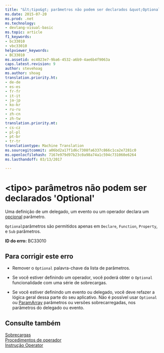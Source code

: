 ```yaml
---
title: "&lt;tipo&gt; parâmetros não podem ser declarados &quot;Optional&quot; | Documentos do Microsoft"
ms.date: 2015-07-20
ms.prod: .net
ms.technology:
- devlang-visual-basic
ms.topic: article
f1_keywords:
- bc33010
- vbc33010
helpviewer_keywords:
- BC33010
ms.assetid: ec4023e7-9ba6-4532-a6b9-4ae6b4f9063a
caps.latest.revision: 9
author: stevehoag
ms.author: shoag
translation.priority.ht:
- de-de
- es-es
- fr-fr
- it-it
- ja-jp
- ko-kr
- ru-ru
- zh-cn
- zh-tw
translation.priority.mt:
- cs-cz
- pl-pl
- pt-br
- tr-tr
translationtype: Machine Translation
ms.sourcegitcommit: a06bd2a17f1d6c7308fa6337c866c1ca2e7281c0
ms.openlocfilehash: 7167e979d97b23c0a98a74a1c594c731060e6264
ms.lasthandoff: 03/13/2017

---
```

# <a name="lttypegt-parameters-cannot-be-declared-39optional39"></a>&lt;tipo&gt; parâmetros não podem ser declarados 'Optional'
Uma definição de um delegado, um evento ou um operador declara um [opcional](../../visual-basic/language-reference/modifiers/optional.md) parâmetro.  
  
 `Optional`parâmetros são permitidos apenas em `Declare`, `Function`, `Property`, e `Sub` parâmetros.  
  
 **ID do erro:** BC33010  
  
## <a name="to-correct-this-error"></a>Para corrigir este erro  
  
-   Remover o `Optional` palavra-chave da lista de parâmetros.  
  
-   Se você estiver definindo um operador, você poderá obter o `Optional` funcionalidade com uma série de sobrecargas.  
  
-   Se você estiver definindo um evento ou delegado, você deve refazer a lógica geral dessa parte do seu aplicativo. Não é possível usar `Optional` ou [ParamArray](../../visual-basic/language-reference/modifiers/paramarray.md) parâmetros ou versões sobrecarregadas, nos parâmetros do delegado ou evento.  
  
## <a name="see-also"></a>Consulte também  
 [Sobrecargas](../../visual-basic/language-reference/modifiers/overloads.md)   
 [Procedimentos de operador](../../visual-basic/programming-guide/language-features/procedures/operator-procedures.md)   
 [Instrução Operator](../../visual-basic/language-reference/statements/operator-statement.md)

